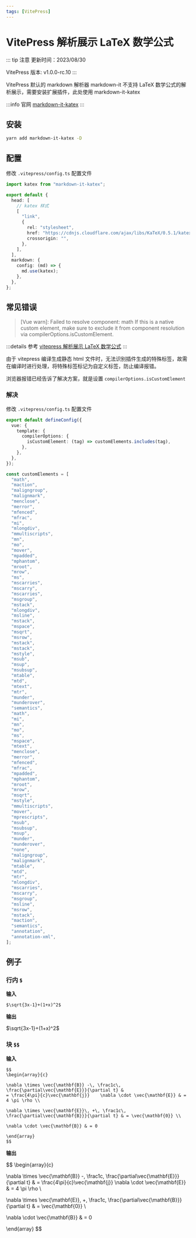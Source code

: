 ```yaml
---
tags: [VitePress]
---
```


# VitePress 解析展示 LaTeX 数学公式

::: tip 注意
更新时间：2023/08/30

VitePress 版本: v1.0.0-rc.10
:::

VitePress 默认的 markdown 解析器 markdown-it 不支持 LaTeX 数学公式的解析展示，需要安装扩展插件，此处使用 markdown-it-katex

:::info 官网
[markdown-it-katex](https://github.com/waylonflinn/markdown-it-katex)
:::

## 安装

```sh
yarn add markdown-it-katex -D
```

## 配置

修改 `.vitepress/config.ts` 配置文件

```ts
import katex from "markdown-it-katex";

export default {
  head: [
    // katex 样式
    [
      "link",
      {
        rel: "stylesheet",
        href: "https://cdnjs.cloudflare.com/ajax/libs/KaTeX/0.5.1/katex.min.css",
        crossorigin: "",
      },
    ],
  ],
  markdown: {
    config: (md) => {
      md.use(katex);
    },
  },
};
```

## 常见错误

> [Vue warn]: Failed to resolve component: math
> If this is a native custom element, make sure to exclude it from component resolution via compilerOptions.isCustomElement.

:::details 参考
[vitepress 解析展示 LaTeX 数学公式](https://blog.csdn.net/woaidouya123/article/details/127275642)
:::

由于 vitepress 编译生成静态 html 文件时，无法识别插件生成的特殊标签，故需在编译时进行处理，将特殊标签标记为自定义标签，防止编译报错。

浏览器报错已经告诉了解决方案，就是设置 `compilerOptions.isCustomElement`

### 解决

修改 `.vitepress/config.ts` 配置文件

```ts
export default defineConfig({
  vue: {
    template: {
      compilerOptions: {
        isCustomElement: (tag) => customElements.includes(tag),
      },
    },
  },
});

const customElements = [
  "math",
  "maction",
  "maligngroup",
  "malignmark",
  "menclose",
  "merror",
  "mfenced",
  "mfrac",
  "mi",
  "mlongdiv",
  "mmultiscripts",
  "mn",
  "mo",
  "mover",
  "mpadded",
  "mphantom",
  "mroot",
  "mrow",
  "ms",
  "mscarries",
  "mscarry",
  "mscarries",
  "msgroup",
  "mstack",
  "mlongdiv",
  "msline",
  "mstack",
  "mspace",
  "msqrt",
  "msrow",
  "mstack",
  "mstack",
  "mstyle",
  "msub",
  "msup",
  "msubsup",
  "mtable",
  "mtd",
  "mtext",
  "mtr",
  "munder",
  "munderover",
  "semantics",
  "math",
  "mi",
  "mn",
  "mo",
  "ms",
  "mspace",
  "mtext",
  "menclose",
  "merror",
  "mfenced",
  "mfrac",
  "mpadded",
  "mphantom",
  "mroot",
  "mrow",
  "msqrt",
  "mstyle",
  "mmultiscripts",
  "mover",
  "mprescripts",
  "msub",
  "msubsup",
  "msup",
  "munder",
  "munderover",
  "none",
  "maligngroup",
  "malignmark",
  "mtable",
  "mtd",
  "mtr",
  "mlongdiv",
  "mscarries",
  "mscarry",
  "msgroup",
  "msline",
  "msrow",
  "mstack",
  "maction",
  "semantics",
  "annotation",
  "annotation-xml",
];
```

## 例子

### 行内 `$`

**输入**

```
$\sqrt{3x-1}+(1+x)^2$
```

**输出**

$\sqrt{3x-1}+(1+x)^2$

### 块 `$$`

**输入**

```
$$
\begin{array}{c}

\nabla \times \vec{\mathbf{B}} -\, \frac1c\, \frac{\partial\vec{\mathbf{E}}}{\partial t} &
= \frac{4\pi}{c}\vec{\mathbf{j}}    \nabla \cdot \vec{\mathbf{E}} & = 4 \pi \rho \\

\nabla \times \vec{\mathbf{E}}\, +\, \frac1c\, \frac{\partial\vec{\mathbf{B}}}{\partial t} & = \vec{\mathbf{0}} \\

\nabla \cdot \vec{\mathbf{B}} & = 0

\end{array}
$$
```

**输出**

$$
\begin{array}{c}

\nabla \times \vec{\mathbf{B}} -\, \frac1c\, \frac{\partial\vec{\mathbf{E}}}{\partial t} &
= \frac{4\pi}{c}\vec{\mathbf{j}}    \nabla \cdot \vec{\mathbf{E}} & = 4 \pi \rho \\

\nabla \times \vec{\mathbf{E}}\, +\, \frac1c\, \frac{\partial\vec{\mathbf{B}}}{\partial t} & = \vec{\mathbf{0}} \\

\nabla \cdot \vec{\mathbf{B}} & = 0

\end{array}
$$
